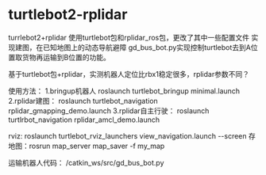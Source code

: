 # turtlebot2-rplidar
turrlebot2+rplidar
使用turtlebot包和rplidar_ros包，更改了其中一些配置文件
实现建图，在已知地图上的动态导航避障
gd_bus_bot.py实现控制turtlebot去到A位置取货物再运输到B位置的功能。

基于turtlebot包+rplidar，实测机器人定位比rbx1稳定很多，rplidar参数不同？

使用方法：
1.bringup机器人 
roslaunch turtlebot_bringup minimal.launch
2.rplidar建图：
roslaunch turtlebot_navigation rplidar_gmapping_demo.launch
3.rplidar自主行驶：
roslaunch turtlrbot_navigation rplidar_amcl_demo.launch 

rviz: roslaunch turtlebot_rviz_launchers view_navigation.launch --screen
存地图：rosrun map_server map_saver -f my_map

运输机器人代码：
/catkin_ws/src/gd_bus_bot.py
